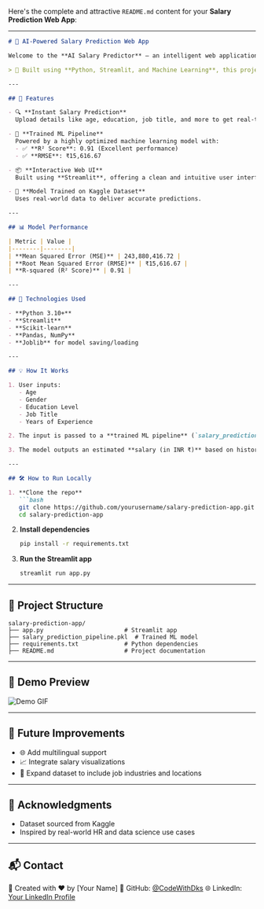 Here's the complete and attractive `README.md` content for your **Salary Prediction Web App**:

---

````markdown
# 💼 AI-Powered Salary Prediction Web App

Welcome to the **AI Salary Predictor** – an intelligent web application that estimates employee salaries based on key factors such as age, gender, education level, job title, and years of experience.

> 🎯 Built using **Python, Streamlit, and Machine Learning**, this project aims to bridge data and decision-making with ease and accuracy.

---

## 🚀 Features

- 🔍 **Instant Salary Prediction**  
  Upload details like age, education, job title, and more to get real-time salary estimations.

- 🤖 **Trained ML Pipeline**  
  Powered by a highly optimized machine learning model with:
  - ✅ **R² Score**: 0.91 (Excellent performance)
  - ✅ **RMSE**: ₹15,616.67

- 📦 **Interactive Web UI**  
  Built using **Streamlit**, offering a clean and intuitive user interface.

- 💾 **Model Trained on Kaggle Dataset**  
  Uses real-world data to deliver accurate predictions.

---

## 📊 Model Performance

| Metric | Value |
|--------|--------|
| **Mean Squared Error (MSE)** | 243,880,416.72 |
| **Root Mean Squared Error (RMSE)** | ₹15,616.67 |
| **R-squared (R² Score)** | 0.91 |

---

## 🧠 Technologies Used

- **Python 3.10+**
- **Streamlit**
- **Scikit-learn**
- **Pandas, NumPy**
- **Joblib** for model saving/loading

---

## 💡 How It Works

1. User inputs:
   - Age
   - Gender
   - Education Level
   - Job Title
   - Years of Experience

2. The input is passed to a **trained ML pipeline** (`salary_prediction_pipeline.pkl`).

3. The model outputs an estimated **salary (in INR ₹)** based on historical trends.

---

## 🛠 How to Run Locally

1. **Clone the repo**  
   ```bash
   git clone https://github.com/yourusername/salary-prediction-app.git
   cd salary-prediction-app
````

2. **Install dependencies**

   ```bash
   pip install -r requirements.txt
   ```

3. **Run the Streamlit app**

   ```bash
   streamlit run app.py
   ```

---

## 📁 Project Structure

```
salary-prediction-app/
├── app.py                       # Streamlit app
├── salary_prediction_pipeline.pkl  # Trained ML model
├── requirements.txt             # Python dependencies
├── README.md                    # Project documentation
```

---

## 🎥 Demo Preview

![Demo GIF](demo.gif) <!-- Optional: Add if you create a demo later -->

---

## 📌 Future Improvements

* 🌐 Add multilingual support
* 📈 Integrate salary visualizations
* 💼 Expand dataset to include job industries and locations

---

## 🙌 Acknowledgments

* Dataset sourced from Kaggle
* Inspired by real-world HR and data science use cases

---

## 📬 Contact

📧 Created with ❤️ by \[Your Name]
🔗 GitHub: [@CodeWithDks](https://github.com/CodeWithDks)
🌐 LinkedIn: [Your LinkedIn Profile](https://www.linkedin.com/in/deepaksinghai)


```

